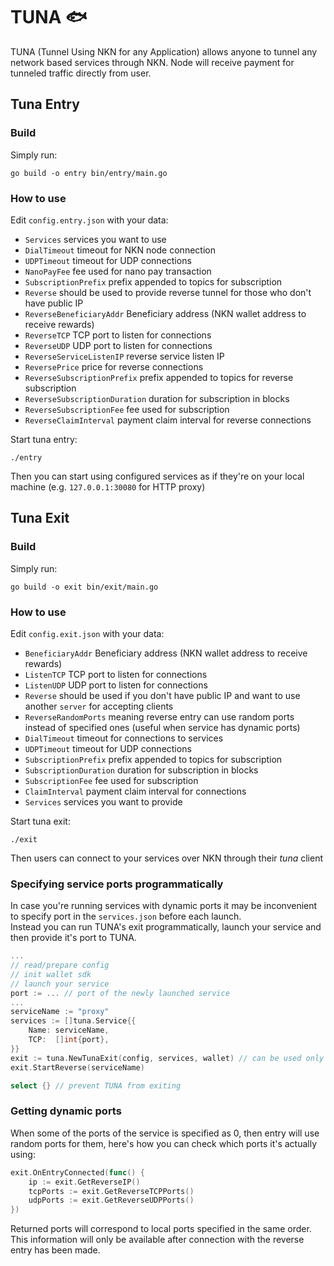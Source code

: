 # TUNA 🐟

TUNA (Tunnel Using NKN for any Application) allows anyone to tunnel any network
based services through NKN. Node will receive payment for tunneled traffic
directly from user.

## Tuna Entry

### Build

Simply run:
```shell
go build -o entry bin/entry/main.go
```

### How to use

Edit `config.entry.json` with your data:

* `Services` services you want to use
* `DialTimeout` timeout for NKN node connection
* `UDPTimeout` timeout for UDP connections
* `NanoPayFee` fee used for nano pay transaction
* `SubscriptionPrefix` prefix appended to topics for subscription
* `Reverse` should be used to provide reverse tunnel for those who don't have public IP
* `ReverseBeneficiaryAddr` Beneficiary address (NKN wallet address to receive rewards)
* `ReverseTCP` TCP port to listen for connections
* `ReverseUDP` UDP port to listen for connections
* `ReverseServiceListenIP` reverse service listen IP
* `ReversePrice` price for reverse connections
* `ReverseSubscriptionPrefix` prefix appended to topics for reverse subscription
* `ReverseSubscriptionDuration` duration for subscription in blocks
* `ReverseSubscriptionFee` fee used for subscription
* `ReverseClaimInterval` payment claim interval for reverse connections

Start tuna entry:
```shell
./entry
```

Then you can start using configured services as if they're on your local machine (e.g. `127.0.0.1:30080` for HTTP proxy)

## Tuna Exit

### Build

Simply run:
```shell
go build -o exit bin/exit/main.go
```

### How to use

Edit `config.exit.json` with your data:

* `BeneficiaryAddr` Beneficiary address (NKN wallet address to receive rewards)
* `ListenTCP` TCP port to listen for connections
* `ListenUDP` UDP port to listen for connections
* `Reverse` should be used if you don't have public IP and want to use another `server` for accepting clients
* `ReverseRandomPorts` meaning reverse entry can use random ports instead of specified ones (useful when service has dynamic ports)
* `DialTimeout` timeout for connections to services
* `UDPTimeout`  timeout for UDP connections
* `SubscriptionPrefix` prefix appended to topics for subscription
* `SubscriptionDuration` duration for subscription in blocks
* `SubscriptionFee` fee used for subscription
* `ClaimInterval` payment claim interval for connections
* `Services` services you want to provide

Start tuna exit:
```shell
./exit
```

Then users can connect to your services over NKN through their *tuna* client

### Specifying service ports programmatically

In case you're running services with dynamic ports it may be inconvenient to specify port in the `services.json` before each launch.  
Instead you can run TUNA's exit programmatically, launch your service and then provide it's port to TUNA.

```go
...
// read/prepare config
// init wallet sdk
// launch your service
port := ... // port of the newly launched service
...
serviceName := "proxy"
services := []tuna.Service{{
    Name: serviceName,
    TCP:  []int{port},
}}
exit := tuna.NewTunaExit(config, services, wallet) // can be used only once-per-service
exit.StartReverse(serviceName)

select {} // prevent TUNA from exiting
```

### Getting dynamic ports

When some of the ports of the service is specified as 0, then entry will use random ports for them, here's how you can check which ports it's actually using:
```go
exit.OnEntryConnected(func() {
    ip := exit.GetReverseIP()
    tcpPorts := exit.GetReverseTCPPorts()
    udpPorts := exit.GetReverseUDPPorts()
})
```
Returned ports will correspond to local ports specified in the same order.  
This information will only be available after connection with the reverse entry has been made.
